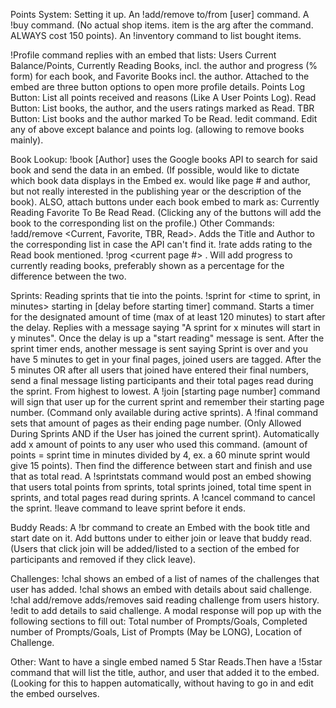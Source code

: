 Points System: Setting it up.
An !add/remove to/from [user] command.
A !buy <item name> command. (No actual shop items. item is the arg after the command. ALWAYS cost 150 points).
An !inventory command to list bought items.

!Profile command replies with an embed that lists:
Users Current Balance/Points, Currently Reading Books, incl. the author and progress (% form) for each book, and Favorite Books incl. the author.
Attached to the embed are three button options to open more profile details.
Points Log Button: List all points received and reasons (Like A User Points Log).
Read Button: List books, the author, and the users ratings marked as Read.
TBR Button: List books and the author marked To be Read.
!edit command. Edit any of above except balance and points log. (allowing to remove books mainly).

Book Lookup: !book [Author] uses the Google books API to search for said book and send the data in an embed.
(If possible, would like to dictate which book data displays in the Embed ex. would like page # and author, but not really interested in the publishing year or the description of the book).
ALSO, attach buttons under each book embed to mark as:
Currently Reading
Favorite
To Be Read
Read.
(Clicking any of the buttons will add the book to the corresponding list on the profile.)
Other Commands: !add/remove <Current, Favorite, TBR, Read>. Adds the Title and Author to the corresponding list in case the API can't find it.
!rate <book title> adds rating to the Read book mentioned.
!prog <current page #> <total pages> . Will add progress to currently reading books, preferably shown as a percentage for the difference between the two.

Sprints: Reading sprints that tie into the points.
!sprint for <time to sprint, in minutes> starting in [delay before starting timer] command. Starts a timer for the designated amount of time (max of at least 120 minutes) to start after the delay. Replies with a message saying "A sprint for x minutes will start in y minutes". Once the delay is up a "start reading" message is sent.
After the sprint timer ends, another message is sent saying Sprint is over and you have 5 minutes to get in your final pages, joined users are tagged.
After the 5 minutes OR after all users that joined have entered their final numbers, send a final message listing participants and their total pages read during the sprint. From highest to lowest.
A !join [starting page number] command will sign that user up for the current sprint and remember their starting page number. (Command only available during active sprints).
A !final <ending page number> command sets that amount of pages as their ending page number. (Only Allowed During Sprints AND if the User has joined the current sprint). Automatically add x amount of points to any user who used this command. (amount of points = sprint time in minutes divided by 4, ex. a 60 minute sprint would give 15 points).
Then find the difference between start and finish and use that as total read.
A !sprintstats command would post an embed showing that users total points from sprints, total sprints joined, total time spent in sprints, and total pages read during sprints.
A !cancel command to cancel the sprint. !leave command to leave sprint before it ends.

Buddy Reads: A !br <book title> <Start date> command to create an Embed with the book title and start date on it. Add buttons under to either join or leave that buddy read. (Users that click join will be added/listed to a section of the embed for participants and removed if they click leave).

Challenges: !chal shows an embed of a list of names of the challenges that user has added. !chal <challenge name> shows an embed with details about said challenge.
!chal add/remove <challenge name> adds/removes said reading challenge from users history.
!edit <challenge name> to add details to said challenge. A modal response will pop up with the following sections to fill out: Total number of Prompts/Goals, Completed number of Prompts/Goals, List of Prompts (May be LONG), Location of Challenge.

Other: Want to have a single embed named 5 Star Reads.Then have a !5star <book title> <author> command that will list the title, author, and user that added it to the embed. (Looking for this to happen automatically, without having to go in and edit the embed ourselves.
